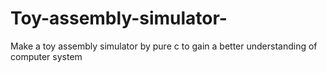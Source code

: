 # Toy-assembly-simulator-
Make a toy assembly simulator by pure c to gain a better understanding of computer system 
